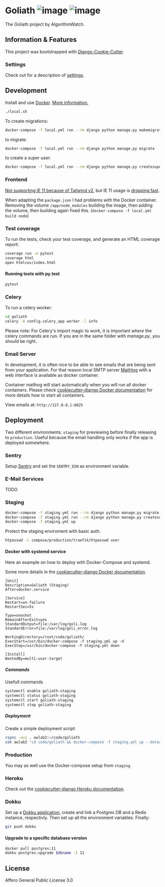 # Goliath ![image](https://img.shields.io/badge/built%20with-Cookiecutter%20Django-ff69b4.svg) ![image](https://img.shields.io/badge/code%20style-black-000000.svg)

The Goliath project by AlgorithmWatch.

## Information & Features

This project was bootstrapped with [Django-Cookie-Cutter](https://github.com/pydanny/cookiecutter-django).

### Settings

Check out for a description of [settings](http://cookiecutter-django.readthedocs.io/en/latest/settings.html).

## Development

Install and use [Docker](https://docs.docker.com/get-docker/). [More information.](https://cookiecutter-django.readthedocs.io/en/latest/developing-locally-docker.html)

```bash
./local.sh
```

To create migrations:

```bash
docker-compose -f local.yml run --rm django python manage.py makemigrations
```

to migrate:

```bash
docker-compose -f local.yml run --rm django python manage.py migrate
```

to create a super user:

```bash
docker-compose -f local.yml run --rm django python manage.py createsuperuser
```

### Frontend

[Not supporting IE 11 because of Tailwind v2](https://tailwindcss.com/docs/browser-support), but IE 11 usage is [dropping fast](https://gs.statcounter.com/browser-market-share/desktop/germany/#monthly-201812-202012).

When adapting the `package.json` I had problems with the Docker container. Removing the volume `/app/node_modules` building the image, then adding the volume, then building again fixed this. (`docker-compose -f local.yml build node`)

### Test coverage

To run the tests, check your test coverage, and generate an HTML
coverage report:

```bash
coverage run -m pytest
coverage html
open htmlcov/index.html
```

#### Running tests with py.test

```bash
pytest
```

### Celery

To run a celery worker:

```bash
cd goliath
celery -A config.celery_app worker -l info
```

Please note: For Celery's import magic to work, it is important _where_
the celery commands are run. If you are in the same folder with
_manage.py_, you should be right.

### Email Server

In development, it is often nice to be able to see emails that are being
sent from your application. For that reason local SMTP server
[MailHog](https://github.com/mailhog/MailHog) with a web interface is
available as docker container.

Container mailhog will start automatically when you will run all docker
containers. Please check [cookiecutter-django Docker
documentation](http://cookiecutter-django.readthedocs.io/en/latest/deployment-with-docker.html)
for more details how to start all containers.

View emails at: `http://127.0.0.1:8025`

## Deployment

Two different environments: `staging` for previewing before finally releasing to `production`.
Useful because the email handling only works if the app is deployed somewhere.

### Sentry

Setup [Sentry](https://sentry.io) and set the `SENTRY_DSN` as environment variable.

### E-Mail Services

TODO

### Staging

```bash
docker-compose -f staging.yml run --rm django python manage.py migrate
docker-compose -f staging.yml run --rm django python manage.py createsuperuser
docker-compose -f staging.yml up
```

Protect the staging enviroment with basic auth.

```bash
htpasswd -c compose/production/traefik/htpasswd user
```

#### Docker with systemd service

Here an example on how to deploy with Docker-Compose and systemd.

Some more details in the [cookiecutter-django Docker
documentation](http://cookiecutter-django.readthedocs.io/en/latest/deployment-with-docker.html).

```
[Unit]
Description=Goliath (Staging)
After=docker.service

[Service]
Restart=on-failure
RestartSec=5s

Type=oneshot
RemainAfterExit=yes
StandardOutput=file:/var/log/goli.log
StandardError=file:/var/log/goli_error.log

WorkingDirectory=/root/code/goliath/
ExecStart=/usr/bin/docker-compose -f staging.yml up -d
ExecStop=/usr/bin/docker-compose -f staging.yml down

[Install]
WantedBy=multi-user.target
```

##### Commands

Usefull commands

```bash
systemctl enable goliath-staging
systemctl status goliath-staging
systemctl start goliath-staging
systemctl stop goliath-staging
```

##### Deployment

Create a simple deployment script:

```bash
rsync -avz . awlab2:~/code/goliath
ssh awlab2 "cd code/goliath && docker-compose -f staging.yml up --detach --build django && docker-compose -f staging.yml run --rm django python manage.py migrate"
```

### Production

You may as well use the Docker-compose setup from `staging`.

### Heroku

Check out the [cookiecutter-django Heroku
documentation](http://cookiecutter-django.readthedocs.io/en/latest/deployment-on-heroku.html).

### Dokku

Set up a [Dokku application](http://dokku.viewdocs.io/dokku/deployment/application-deployment/), create and link a Postgres DB and a Redis instance, respectivly. Then set up all the environment variables. Finally:

```bash
git push dokku
```

#### Upgrade to a specific database version

```bash
docker pull postgres:11
dokku postgres:upgrade $dbname -I 11
```

## License

Affero General Public License 3.0

